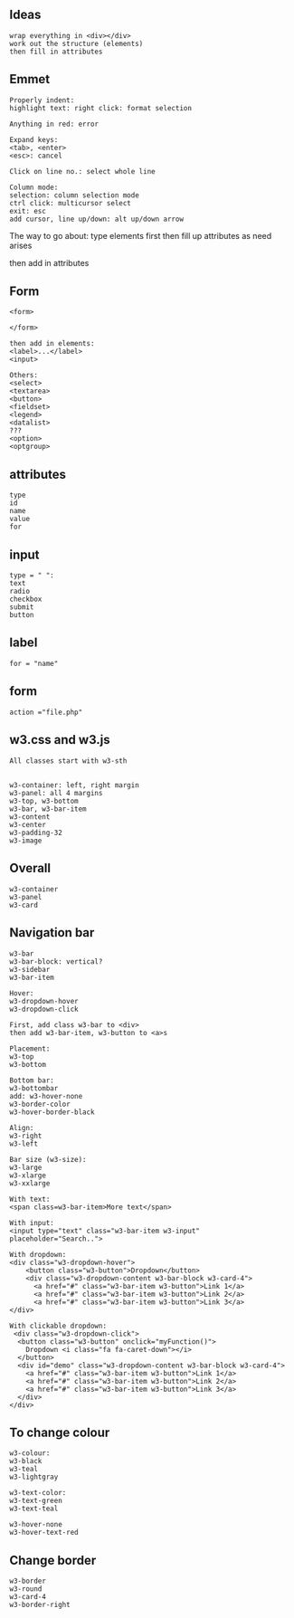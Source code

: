 ## Ideas

```
wrap everything in <div></div>
work out the structure (elements)
then fill in attributes
```


## Emmet

```
Properly indent:
highlight text: right click: format selection

Anything in red: error

Expand keys:
<tab>, <enter>
<esc>: cancel

Click on line no.: select whole line

Column mode:
selection: column selection mode
ctrl click: multicursor select
exit: esc
add cursor, line up/down: alt up/down arrow
```


The way to go about:
type elements first
then fill up attributes as need arises

<div>
  <a>

  </a>
</div>

then add in attributes


## Form

```
<form>

</form>

then add in elements:
<label>...</label>
<input>

Others:
<select>
<textarea>
<button>
<fieldset>
<legend>
<datalist>
???
<option>
<optgroup>
```

## attributes

```
type
id
name
value
for
```


## input

```
type = " ":
text
radio
checkbox
submit
button
```

## label

```
for = "name"
```


## form

```
action ="file.php"
```


## w3.css and w3.js

```
All classes start with w3-sth
```


##

```
w3-container: left, right margin
w3-panel: all 4 margins
w3-top, w3-bottom
w3-bar, w3-bar-item
w3-content
w3-center
w3-padding-32
w3-image
```


## Overall

```
w3-container
w3-panel
w3-card
```


## Navigation bar

```
w3-bar
w3-bar-block: vertical?
w3-sidebar
w3-bar-item

Hover:
w3-dropdown-hover
w3-dropdown-click

First, add class w3-bar to <div>
then add w3-bar-item, w3-button to <a>s

Placement:
w3-top
w3-bottom

Bottom bar:
w3-bottombar
add: w3-hover-none
w3-border-color
w3-hover-border-black

Align:
w3-right
w3-left

Bar size (w3-size):
w3-large
w3-xlarge
w3-xxlarge

With text:
<span class=w3-bar-item>More text</span>

With input:
<input type="text" class="w3-bar-item w3-input" placeholder="Search..">

With dropdown:
<div class="w3-dropdown-hover">
    <button class="w3-button">Dropdown</button>
    <div class="w3-dropdown-content w3-bar-block w3-card-4">
      <a href="#" class="w3-bar-item w3-button">Link 1</a>
      <a href="#" class="w3-bar-item w3-button">Link 2</a>
      <a href="#" class="w3-bar-item w3-button">Link 3</a>
</div>

With clickable dropdown:
 <div class="w3-dropdown-click">
  <button class="w3-button" onclick="myFunction()">
    Dropdown <i class="fa fa-caret-down"></i>
  </button>
  <div id="demo" class="w3-dropdown-content w3-bar-block w3-card-4">
    <a href="#" class="w3-bar-item w3-button">Link 1</a>
    <a href="#" class="w3-bar-item w3-button">Link 2</a>
    <a href="#" class="w3-bar-item w3-button">Link 3</a>
  </div>
</div> 
```



## To change colour

```
w3-colour:
w3-black
w3-teal
w3-lightgray

w3-text-color:
w3-text-green
w3-text-teal

w3-hover-none
w3-hover-text-red
```


## Change border

```
w3-border
w3-round
w3-card-4
w3-border-right
```

